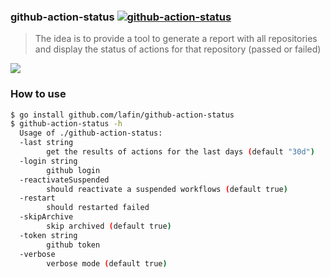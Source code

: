 ### github-action-status [![github-action-status](https://github.com/lafin/github-action-status/actions/workflows/app.yml/badge.svg)](https://github.com/lafin/github-action-status/actions/workflows/app.yml)

> The idea is to provide a tool to generate a report with all repositories and display the status of actions for that repository (passed or failed)

![](assets/image.png)

### How to use

```sh
$ go install github.com/lafin/github-action-status
$ github-action-status -h
  Usage of ./github-action-status:
  -last string
        get the results of actions for the last days (default "30d")
  -login string
        github login
  -reactivateSuspended
        should reactivate a suspended workflows (default true)
  -restart
        should restarted failed
  -skipArchive
        skip archived (default true)
  -token string
        github token
  -verbose
        verbose mode (default true)
```
